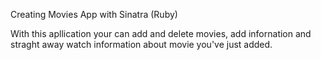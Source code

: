 Creating Movies App with Sinatra (Ruby)

With this apllication your can add and delete movies, add infornation and straght away watch information about movie you've just added.